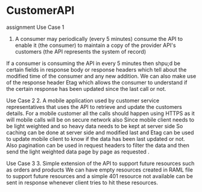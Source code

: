 # CustomerAPI
assignment
Use Case 1
1.	A consumer may periodically (every 5 minutes) consume the API to enable it (the consumer) to maintain a copy of the provider API's customers (the API represents the system of record)

If a consumer is consuming the API in every 5 minutes then shpu;d be certain fields in response body or response headers which tell about  the modified time of the consumer and any new addition.
We can also make use of the response header Etag which allows the consumer to understand if the certain response has been updated since the last call or not.

Use Case 2 
2.	A mobile application used by customer service representatives that uses the API to retrieve and update the customers details.
For a mobile customer all the calls should happen using HTTPS as it will mobile calls will be on secure network also
Since mobile client needs to be light weighted and so heavy data needs to be kept at server side
So caching can be done at server side and modified last and Etag can be used to update mobile client to know if the data has been last updated or not. Also pagination can be used in request headers to filter the data and then send the light weighted data page by page as requested .


Use Case 3
3.	Simple extension of the API to support future resources such as orders and products
We can have empty resources created in RAML file to support future resources and a simple 401 resource not available can be sent in response whenever client tries to hit these resources.
